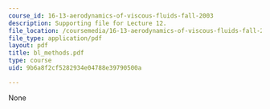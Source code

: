 ```yaml
---
course_id: 16-13-aerodynamics-of-viscous-fluids-fall-2003
description: Supporting file for Lecture 12.
file_location: /coursemedia/16-13-aerodynamics-of-viscous-fluids-fall-2003/9b6a8f2cf5282934e04788e39790500a_bl_methods.pdf
file_type: application/pdf
layout: pdf
title: bl_methods.pdf
type: course
uid: 9b6a8f2cf5282934e04788e39790500a

---
```

None